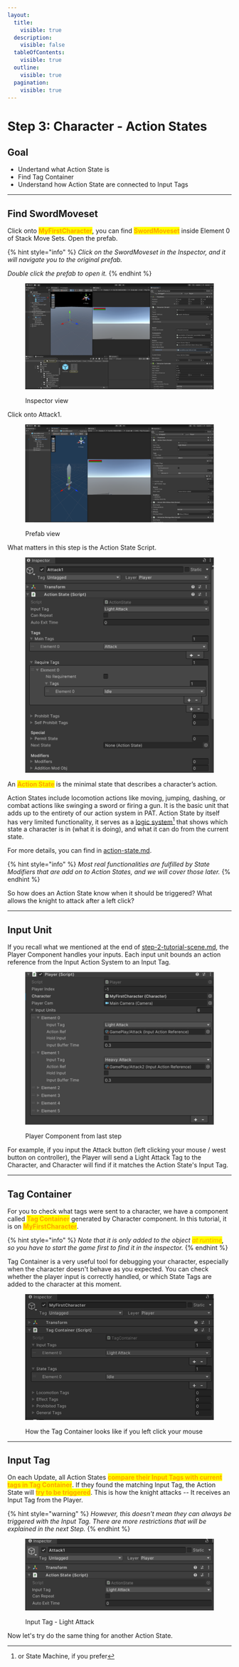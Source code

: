 ```yaml
---
layout:
  title:
    visible: true
  description:
    visible: false
  tableOfContents:
    visible: true
  outline:
    visible: true
  pagination:
    visible: true
---
```


# Step 3: Character - Action States

## Goal

* Undertand what Action State is
* Find Tag Container
* Understand how Action State are connected to Input Tags

***

## Find SwordMoveset

Click onto <mark style="color:orange;">**MyFirstCharacter**</mark>, you can find <mark style="color:orange;">**SwordMoveset**</mark> inside Element 0 of Stack Move Sets. Open the prefab.

{% hint style="info" %}
_Click on the SwordMoveset in the Inspector, and it will navigate you to the original prefab._&#x20;

_Double click the prefab to open it._
{% endhint %}

<figure><img src="../.gitbook/assets/image.png" alt=""><figcaption><p>Inspector view</p></figcaption></figure>

Click onto Attack1.

<figure><img src="../.gitbook/assets/image (25).png" alt=""><figcaption><p>Prefab view</p></figcaption></figure>

What matters in this step is the Action State Script.&#x20;

<figure><img src="../.gitbook/assets/image (27).png" alt=""><figcaption></figcaption></figure>

An <mark style="color:orange;">**Action State**</mark> is the minimal state that describes a character’s action.&#x20;

Action States include locomotion actions like moving, jumping, dashing, or combat actions like swinging a sword or firing a gun. It is the basic unit that adds up to the entirety of our action system in PAT. Action State by itself has very limited functionality, it serves as a [logic system](#user-content-fn-1)[^1] that shows which state a character is in (what it is doing), and what it can do from the current state.&#x20;

For more details, you can find in [action-state.md](../documentation/actions/action-state.md "mention").

{% hint style="info" %}
_Most real functionalities are fulfilled by State Modifiers that are add on to Action States, and we will cover those later._
{% endhint %}

So how does an Action State know when it should be triggered? What allows the knight to attack after a left click?

***

## Input Unit

If you recall what we mentioned at the end of [step-2-tutorial-scene.md](step-2-tutorial-scene.md "mention"), the Player Component handles your inputs. Each input unit bounds an action reference from the Input Action System to an Input Tag.

<figure><img src="../.gitbook/assets/image (5).png" alt=""><figcaption><p>Player Component from last step</p></figcaption></figure>

For example, if you input the Attack button (left clicking your mouse / west button on controller), the Player will send a Light Attack Tag to the Character, and Character will find if it matches the Action State's Input Tag.

***

## Tag Container

For you to check what tags were sent to a character, we have a component called <mark style="color:orange;">**Tag Container**</mark> generated by Character component. In this tutorial, it is on <mark style="color:orange;">**MyFirstCharacter**</mark>.&#x20;

{% hint style="info" %}
_Note that it is only added to the object <mark style="color:orange;">at runtime</mark>, so you have to start the game first to find it in the inspector._
{% endhint %}

Tag Container is a very useful tool for debugging your character, especially when the character doesn't behave as you expected. You can check whether the player input is correctly handled, or which State Tags are added to the character at this moment.

<figure><img src="../.gitbook/assets/image (7).png" alt=""><figcaption><p>How the Tag Container looks like if you left click your mouse</p></figcaption></figure>

***

## Input Tag

On each Update, all Action States <mark style="color:orange;">**compare their Input Tags with current tags in Tag Container**</mark>. If they found the matching Input Tag, the Action State will <mark style="color:orange;">**try to be triggered**</mark>. This is how the knight attacks -- It receives an Input Tag from the Player.&#x20;

{% hint style="warning" %}
_However, this doesn't mean they can always be triggered with the Input Tag. There are more restrictions that will be explained in the next Step._
{% endhint %}

<figure><img src="../.gitbook/assets/image (28).png" alt=""><figcaption><p>Input Tag - Light Attack</p></figcaption></figure>

Now let's try do the same thing for another Action State.

[^1]: or State Machine, if you prefer
